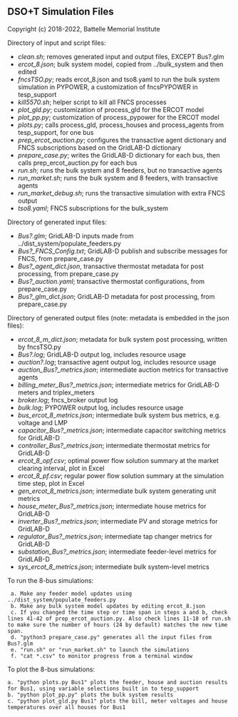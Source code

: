 DSO+T Simulation Files
----------------------

Copyright (c) 2018-2022, Battelle Memorial Institute

Directory of input and script files:

 - *clean.sh*; removes generated input and output files, EXCEPT Bus?.glm
 - *ercot_8.json*; bulk system model, copied from ../bulk_system and then edited
 - *fncsTSO.py*; reads ercot_8.json and tso8.yaml to run the bulk system simulation in PYPOWER, a customization of fncsPYPOWER in tesp_support
 - *kill5570.sh*; helper script to kill all FNCS processes
 - *plot_gld.py*; customization of process_gld for the ERCOT model
 - *plot_pp.py*; customization of process_pypower for the ERCOT model
 - *plots.py*; calls process_gld, process_houses and process_agents from tesp_support, for one bus
 - *prep_ercot_auction.py*; configures the transactive agent dictionary and FNCS subscriptions based on the GridLAB-D dictionary
 - *prepare_case.py*; writes the GridLAB-D dictionary for each bus, then calls prep_ercot_auction.py for each bus
 - *run.sh*; runs the bulk system and 8 feeders, but no transactive agents
 - *run_market.sh*; runs the bulk system and 8 feeders, with transactive agents
 - *run_market_debug.sh*; runs the transactive simulation with extra FNCS output
 - *tso8.yaml*; FNCS subscriptions for the bulk_system

Directory of generated input files:

 - *Bus?.glm*; GridLAB-D inputs made from ../dist_system/populate_feeders.py
 - *Bus?_FNCS_Config.txt*; GridLAB-D publish and subscribe messages for FNCS, from prepare_case.py
 - *Bus?_agent_dict.json*, transactive thermostat metadata for post processing, from prepare_case.py
 - *Bus?_auction.yaml*; transactive thermostat configurations, from prepare_case.py
 - *Bus?_glm_dict.json*; GridLAB-D metadata for post processing, from prepare_case.py

Directory of generated output files (note: metadata is embedded in the json files):

 - *ercot_8_m_dict.json*; metadata for bulk system post processing, written by fncsTSO.py
 - *Bus?.log*; GridLAB-D output log, includes resource usage
 - *auction?.log*; transactive agent output log, includes resource usage
 - *auction_Bus?_metrics.json*; intermediate auction metrics for transactive agents 
 - *billing_meter_Bus?_metrics.json*; intermediate metrics for GridLAB-D meters and triplex_meters 
 - *broker.log*; fncs_broker output log
 - *bulk.log*; PYPOWER output log, includes resource usage
 - *bus_ercot_8_metrics.json*; intermediate bulk system bus metrics, e.g. voltage and LMP
 - *capacitor_Bus?_metrics.json*; intermediate capacitor switching metrics for GridLAB-D
 - *controller_Bus?_metrics.json*; intermediate thermostat metrics for GridLAB-D
 - *ercot_8_opf.csv*; optimal power flow solution summary at the market clearing interval, plot in Excel
 - *ercot_8_pf.csv*; regular power flow solution summary at the simulation time step, plot in Excel
 - *gen_ercot_8_metrics.json*; intermediate bulk system generating unit metrics
 - *house_meter_Bus?_metrics.json*; intermediate house metrics for GridLAB-D
 - *inverter_Bus?_metrics.json*; intermediate PV and storage metrics for GridLAB-D
 - *regulator_Bus?_metrics.json*; intermediate tap changer metrics for GridLAB-D
 - *substation_Bus?_metrics.json*; intermediate feeder-level metrics for GridLAB-D
 - *sys_ercot_8_metrics.json*; intermediate bulk system-level metrics

To run the 8-bus simulations:

	 a. Make any feeder model updates using ../dist_system/populate_feeders.py
	 b. Make any bulk system model updates by editing ercot_8.json
	 c. If you changed the time step or time span in steps a and b, check lines 41-42 of prep_ercot_auction.py. Also check lines 11-18 of run.sh to make sure the number of hours (24 by default) matches the new time span.
	 d. "python3 prepare_case.py" generates all the input files from Bus?.glm
	 e. "run.sh" or "run_market.sh" to launch the simulations
	 f. "cat *.csv" to monitor progress from a terminal window

To plot the 8-bus simulations:

    a. "python plots.py Bus1" plots the feeder, house and auction results for Bus1, using variable selections built in to tesp_support
	b. "python plot_pp.py" plots the bulk system results
	c. "python plot_gld.py Bus1" plots the bill, meter voltages and house temperatures over all houses for Bus1

